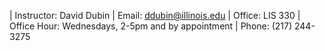 | Instructor: David Dubin
| Email: ddubin@illinois.edu
| Office: LIS 330
| Office Hour: Wednesdays, 2-5pm and by appointment
| Phone: (217) 244-3275

